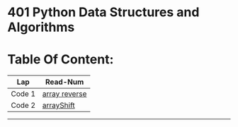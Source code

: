 # 401 Python Data Structures and Algorithms

# Table Of Content:
|       Lap         | Read-Num                                                                              |  
|  --------------   | -----------------------------------------------------------------------------------   | 
|    Code 1         | [array reverse](https://github.com/omarXzain/data-structures-and-algorithms-401/tree/master/data_structures_and_algorithms/challenges/array_reverse)| 
|    Code 2         | [arrayShift](https://github.com/omarXzain/data-structures-and-algorithms-401/tree/master/data_structures_and_algorithms/challenges/arrayShift)| 



---------------------------
